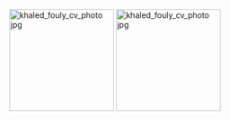 
<img width="186" height="182" alt="khaled_fouly_cv_photo jpg" src="https://github.com/user-attachments/assets/47be93fe-ed15-4ad5-96d1-cb6b02c1946d" />
<img width="186" height="182" alt="khaled_fouly_cv_photo jpg" src="https://github.com/user-attachments/assets/e6ce82ea-3a91-4cc7-89d3-6063c51b1542" />
